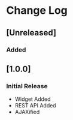 # Change Log

## [Unreleased]
### Added

## [1.0.0]
### Initial Release
- Widget Added
- REST API Added
- AJAXified
